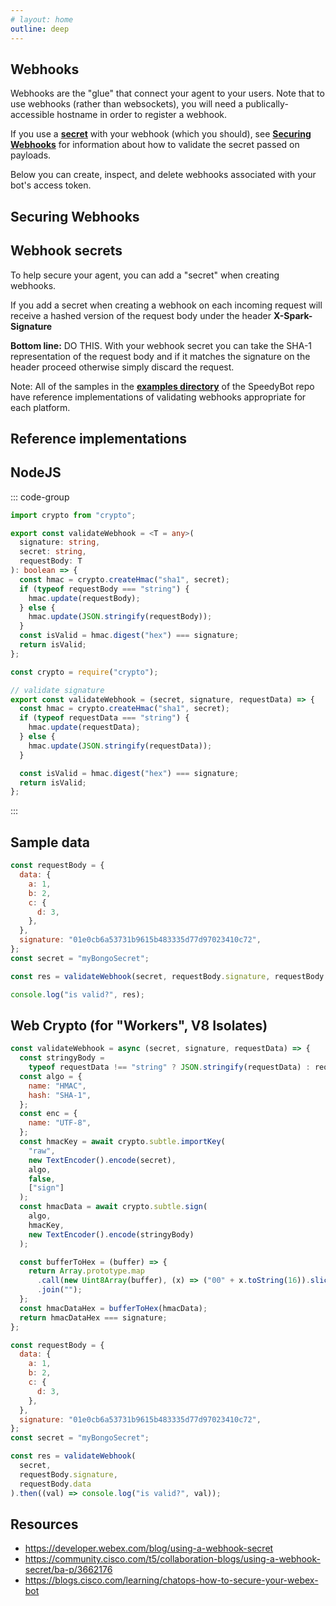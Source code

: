 ```yaml
---
# layout: home
outline: deep
---
```


## Webhooks

Webhooks are the "glue" that connect your agent to your users. Note that to use webhooks (rather than websockets), you will need a publically-accessible hostname in order to register a webhook.

If you use a **[secret](https://developer.webex.com/blog/using-a-webhook-secret)** with your webhook (which you should), see **[Securing Webhooks](#securing-webhooks)** for information about how to validate the secret passed on payloads.

Below you can create, inspect, and delete webhooks associated with your bot's access token.

<TokenInput v-if="!store.state.tokenValid" />

<Blur :shouldBlur="!store.state.tokenValid">

<Webhooks> </Webhooks>

</Blur>

## Securing Webhooks

## Webhook secrets

To help secure your agent, you can add a "secret" when creating webhooks.

If you add a secret when creating a webhook on each incoming request will receive a hashed version of the request body under the header **X-Spark-Signature**

**Bottom line:** DO THIS. With your webhook secret you can take the SHA-1 representation of the request body and if it matches the signature on the header proceed otherwise simply discard the request.

Note: All of the samples in the **[examples directory](./examples/README.md)** of the SpeedyBot repo have reference implementations of validating webhooks appropriate for each platform.

## Reference implementations

## NodeJS

::: code-group

```ts [validateWebhook.ts]
import crypto from "crypto";

export const validateWebhook = <T = any>(
  signature: string,
  secret: string,
  requestBody: T
): boolean => {
  const hmac = crypto.createHmac("sha1", secret);
  if (typeof requestBody === "string") {
    hmac.update(requestBody);
  } else {
    hmac.update(JSON.stringify(requestBody));
  }
  const isValid = hmac.digest("hex") === signature;
  return isValid;
};
```

```js [validateWebhook.js (plain/common js)]
const crypto = require("crypto");

// validate signature
export const validateWebhook = (secret, signature, requestData) => {
  const hmac = crypto.createHmac("sha1", secret);
  if (typeof requestData === "string") {
    hmac.update(requestData);
  } else {
    hmac.update(JSON.stringify(requestData));
  }

  const isValid = hmac.digest("hex") === signature;
  return isValid;
};
```

:::

## Sample data

```js
const requestBody = {
  data: {
    a: 1,
    b: 2,
    c: {
      d: 3,
    },
  },
  signature: "01e0cb6a53731b9615b483335d77d97023410c72",
};
const secret = "myBongoSecret";

const res = validateWebhook(secret, requestBody.signature, requestBody.data);

console.log("is valid?", res);
```

## Web Crypto (for "Workers", V8 Isolates)

```js
const validateWebhook = async (secret, signature, requestData) => {
  const stringyBody =
    typeof requestData !== "string" ? JSON.stringify(requestData) : requestData;
  const algo = {
    name: "HMAC",
    hash: "SHA-1",
  };
  const enc = {
    name: "UTF-8",
  };
  const hmacKey = await crypto.subtle.importKey(
    "raw",
    new TextEncoder().encode(secret),
    algo,
    false,
    ["sign"]
  );
  const hmacData = await crypto.subtle.sign(
    algo,
    hmacKey,
    new TextEncoder().encode(stringyBody)
  );

  const bufferToHex = (buffer) => {
    return Array.prototype.map
      .call(new Uint8Array(buffer), (x) => ("00" + x.toString(16)).slice(-2))
      .join("");
  };
  const hmacDataHex = bufferToHex(hmacData);
  return hmacDataHex === signature;
};

const requestBody = {
  data: {
    a: 1,
    b: 2,
    c: {
      d: 3,
    },
  },
  signature: "01e0cb6a53731b9615b483335d77d97023410c72",
};
const secret = "myBongoSecret";

const res = validateWebhook(
  secret,
  requestBody.signature,
  requestBody.data
).then((val) => console.log("is valid?", val));
```

## Resources

- https://developer.webex.com/blog/using-a-webhook-secret
- https://community.cisco.com/t5/collaboration-blogs/using-a-webhook-secret/ba-p/3662176
- https://blogs.cisco.com/learning/chatops-how-to-secure-your-webex-bot

<script setup>
import { ref } from 'vue'
const jsonData = ref({})
const shouldBlur = ref(true)
import Webhooks from './.vitepress/components/webhooks.vue'
import Blur from './.vitepress/components/Blur.vue'
import TokenInput from './.vitepress/components/token_handler.vue'

import { useCustomStore } from "./.vitepress/util/store";
const store = useCustomStore();

</script>
